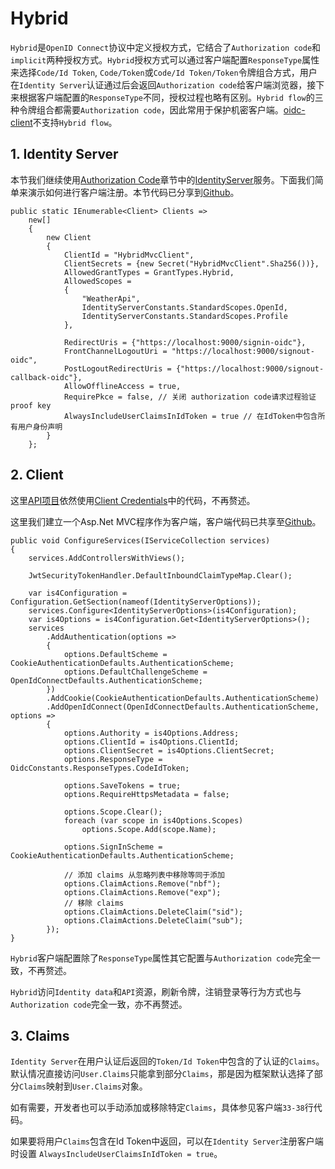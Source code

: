 # Hybrid

`Hybrid`是`OpenID Connect`协议中定义授权方式，它结合了`Authorization code`和`implicit`两种授权方式。`Hybrid`授权方式可以通过客户端配置`ResponseType`属性来选择`Code/Id Token`, `Code/Token`或`Code/Id Token/Token`令牌组合方式，用户在`Identity Server`认证通过后会返回`Authorization code`给客户端浏览器，接下来根据客户端配置的`ResponseType`不同，授权过程也略有区别。`Hybrid flow`的三种令牌组合都需要`Authorization code`，因此常用于保护机密客户端。[oidc-client](https://github.com/IdentityModel/oidc-client-js/wiki)不支持`Hybrid flow`。

## 1. Identity Server

本节我们继续使用[Authorization Code](code.md)章节中的[IdentityServer](https://github.com/colin-chang/AuthSamples/tree/main/ColinChang.IdentityServerWithUI)服务。下面我们简单来演示如何进行客户端注册。本节代码已分享到[Github](https://github.com/colin-chang/AuthSamples/tree/main/ColinChang.IdentityServerWithUI)。

```csharp{8,20-21}
public static IEnumerable<Client> Clients =>
    new[]
    {
        new Client
        {
            ClientId = "HybridMvcClient",
            ClientSecrets = {new Secret("HybridMvcClient".Sha256())},
            AllowedGrantTypes = GrantTypes.Hybrid,
            AllowedScopes =
            {
                "WeatherApi",
                IdentityServerConstants.StandardScopes.OpenId,
                IdentityServerConstants.StandardScopes.Profile
            },
            
            RedirectUris = {"https://localhost:9000/signin-oidc"},
            FrontChannelLogoutUri = "https://localhost:9000/signout-oidc",
            PostLogoutRedirectUris = {"https://localhost:9000/signout-callback-oidc"},
            AllowOfflineAccess = true,
            RequirePkce = false, // 关闭 authorization code请求过程验证proof key
            AlwaysIncludeUserClaimsInIdToken = true // 在IdToken中包含所有用户身份声明
        }
    };
```

## 2. Client

这里[API项目](https://github.com/colin-chang/AuthSamples/tree/main/ColinChang.IdentityServer.Api)依然使用[Client Credentials](./cc.md#_2-api)中的代码，不再赘述。

这里我们建立一个Asp.Net MVC程序作为客户端，客户端代码已共享至[Github](https://github.com/colin-chang/AuthSamples/tree/main/ColinChang.IdentityServer.HybridMvcClient)。

```csharp{22,33-38}
public void ConfigureServices(IServiceCollection services)
{
    services.AddControllersWithViews();
    
    JwtSecurityTokenHandler.DefaultInboundClaimTypeMap.Clear();

    var is4Configuration = Configuration.GetSection(nameof(IdentityServerOptions));
    services.Configure<IdentityServerOptions>(is4Configuration);
    var is4Options = is4Configuration.Get<IdentityServerOptions>();
    services
        .AddAuthentication(options =>
        {
            options.DefaultScheme = CookieAuthenticationDefaults.AuthenticationScheme;
            options.DefaultChallengeScheme = OpenIdConnectDefaults.AuthenticationScheme;
        })
        .AddCookie(CookieAuthenticationDefaults.AuthenticationScheme)
        .AddOpenIdConnect(OpenIdConnectDefaults.AuthenticationScheme, options =>
        {
            options.Authority = is4Options.Address;
            options.ClientId = is4Options.ClientId;
            options.ClientSecret = is4Options.ClientSecret;
            options.ResponseType = OidcConstants.ResponseTypes.CodeIdToken;

            options.SaveTokens = true;
            options.RequireHttpsMetadata = false;

            options.Scope.Clear();
            foreach (var scope in is4Options.Scopes)
                options.Scope.Add(scope.Name);

            options.SignInScheme = CookieAuthenticationDefaults.AuthenticationScheme;

            // 添加 claims 从忽略列表中移除等同于添加 
            options.ClaimActions.Remove("nbf");
            options.ClaimActions.Remove("exp");
            // 移除 claims
            options.ClaimActions.DeleteClaim("sid");
            options.ClaimActions.DeleteClaim("sub");
        });
}
```

`Hybrid`客户端配置除了`ResponseType`属性其它配置与`Authorization code`完全一致，不再赘述。

`Hybrid`访问`Identity data`和`API`资源，刷新令牌，注销登录等行为方式也与`Authorization code`完全一致，亦不再赘述。

## 3. Claims

`Identity Server`在用户认证后返回的`Token/Id Token`中包含的了认证的`Claims`。默认情况直接访问`User.Claims`只能拿到部分`Claims`，那是因为框架默认选择了部分`Claims`映射到`User.Claims`对象。

如有需要，开发者也可以手动添加或移除特定`Claims`，具体参见客户端`33-38`行代码。

如果要将用户`Claims`包含在Id Token中返回，可以在`Identity Server`注册客户端时设置
`AlwaysIncludeUserClaimsInIdToken = true`。
